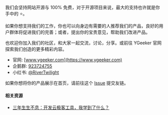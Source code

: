 我们会坚持网站开源与 100% 免费，对于开源项目来说，最大的支持也许就是你手中的 ⭐。

如果你想支持我们的工作，你也可以向身边有需要的人推荐我们的产品，良好的用户群体将促进我们的完善；或者，提出你的宝贵意见，帮助我们改进产品。

也欢迎你加入我们的社区，和大家一起交流，讨论，分享。或前往 YGeeker 官网探索我们创造的更多精彩内容。

-   官网: [www.ygeeker.com](https://www.ygeeker.com)
-   企鹅群: [923724755](https://i.ibb.co/BGfwRcX/image.png)
-   小红书: [@RiverTwilight](https://www.xiaohongshu.com/user/profile/608e28ee000000000100bc65?xhsshare=CopyLink&appuid=608e28ee000000000100bc65&apptime=1712575215)

如果你想将你的产品展示在首页，请前往这个 [Issue](https://github.com/RiverTwilight/YgkTool/issues/64) 提交友链。

#### 相关资源

-   [三年生生不息：开发云极客工具，我学到了什么？](https://mp.weixin.qq.com/s/cRvj5nGNKLeZMt12CrUuTg)
